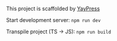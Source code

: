 This project is scaffolded by [YayPress](https://github.com/md-redwan-hossain/yaypress)

Start development server: `npm run dev`

Transpile project (TS -> JS): `npm run build`